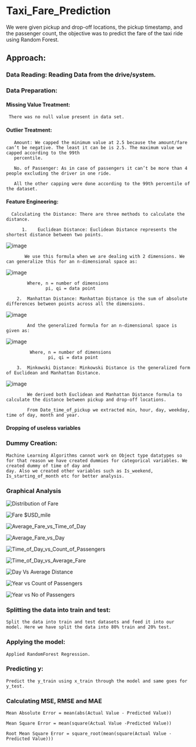 # Taxi_Fare_Prediction
We were given pickup and drop-off locations, the pickup timestamp, and the passenger count, the objective was to predict the fare of the taxi ride using Random Forest.

## Approach:

### Data Reading: Reading Data from the drive/system.

### Data Preparation: 
  
#### Missing Value Treatment:
     There was no null value present in data set.
  
#### Outlier Treatment: 
       
       Amount: We capped the minimum value at 2.5 because the amount/fare can’t be negative. The least it can be is 2.5. The maximum value we capped according to the 99th
       percentile. 
       
       No. of Passenger: As in case of passengers it can’t be more than 4 people excluding the driver in one ride.
       
       All the other capping were done according to the 99th percentile of the dataset.
  
#### Feature Engineering: 
      
      Calculating the Distance: There are three methods to calculate the distance.
          
          1.	Euclidean Distance: Euclidean Distance represents the shortest distance between two points.
          
          
  ![image](https://user-images.githubusercontent.com/89060175/135294159-32e14da5-01ad-4307-a14c-2d64da1f9795.png)

           We use this formula when we are dealing with 2 dimensions. We can generalize this for an n-dimensional space as:
           
   ![image](https://user-images.githubusercontent.com/89060175/135294234-c949355a-ce5c-48de-80bb-f59726137682.png)

            Where, n = number of dimensions
                   pi, qi = data point
                   
        2.	Manhattan Distance: Manhattan Distance is the sum of absolute differences between points across all the dimensions.
        
   ![image](https://user-images.githubusercontent.com/89060175/135294664-4c07fdff-c3fb-467d-bcb7-62a162d3bb4d.png)
   
            And the generalized formula for an n-dimensional space is given as:
            
   ![image](https://user-images.githubusercontent.com/89060175/135294761-0f9d7236-9cd5-4cc3-bf11-1316356341b0.png)

             Where, n = number of dimensions
                    pi, qi = data point

        3.	Minkowski Distance: Minkowski Distance is the generalized form of Euclidean and Manhattan Distance.
        
   ![image](https://user-images.githubusercontent.com/89060175/135295215-8367f612-f74b-4451-894f-938e122263d6.png)
            
            We derived both Euclidean and Manhattan Distance formula to calculate the distance between pickup and drop-off locations.

            From Date_time_of_pickup we extracted min, hour, day, weekday, time of day, month and year.

#### Dropping of useless variables

### Dummy Creation: 
    
    Machine Learning Algorithms cannot work on Object type datatypes so for that reason we have created dummies for categorical variables. We created dummy of time of day and
    day. Also we created other variables such as Is_weekend, Is_starting_of_month etc for better analysis.

### Graphical Analysis
![Distribution of Fare](https://user-images.githubusercontent.com/89060175/135296080-8f827918-6504-442f-875e-f830ffbe41d6.jpg)

![Fare $USD_mile](https://user-images.githubusercontent.com/89060175/135296198-d320910c-c540-436e-b8ae-bf15f596a847.jpg)

![Average_Fare_vs_Time_of_Day](https://user-images.githubusercontent.com/89060175/135296276-5fddda38-a2db-4a09-a2b4-76ae60fa2725.jpg)

![Average_Fare_vs_Day](https://user-images.githubusercontent.com/89060175/135296391-3f4dbf57-0ffd-4dac-ba9e-b7b0ea702a33.jpg)

![Time_of_Day_vs_Count_of_Passengers](https://user-images.githubusercontent.com/89060175/135296519-82b252a3-9930-41e8-98e8-ec1e9e422345.jpg)

![Time_of_Day_vs_Average_Fare](https://user-images.githubusercontent.com/89060175/135296680-eb997a55-7f48-4f58-97fa-455b979a4802.jpg)

![Day Vs Average Distance](https://user-images.githubusercontent.com/89060175/135296748-5cf271b8-4bac-482b-aeb4-2b76aa9db228.jpg)

![Year vs Count of Passengers](https://user-images.githubusercontent.com/89060175/135296810-17d0eb32-55d4-4ee4-adf2-4091f3729dd5.jpg)

![Year vs No of Passengers](https://user-images.githubusercontent.com/89060175/135296858-2cad3075-171c-46f0-bf72-f9d07aecb3a6.jpg)

### Splitting the data into train and test: 
    Split the data into train and test datasets and feed it into our model. Here we have split the data into 80% train and 20% test.

### Applying the model: 
    Applied RandomForest Regression.

### Predicting y: 
    Predict the y_train using x_train through the model and same goes for y_test.

### Calculating MSE, RMSE and MAE
    Mean Absolute Error = mean(abs(Actual Value - Predicted Value))
    
    Mean Square Error = mean(square(Actual Value -Predicted Value))
    
    Root Mean Square Error = square_root(mean(square(Actual Value -Predicted Value)))
